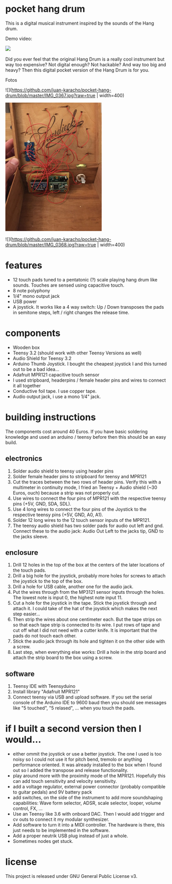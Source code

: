 # pocket hang drum

This is a digital musical instrument inspired by the sounds of the Hang drum.

Demo video:

[![](http://img.youtube.com/vi/4I31jZFDY90/0.jpg)](http://www.youtube.com/watch?v=4I31jZFDY90 "")

Did you ever feel that the original Hang Drum is a really cool instrument but way too expensive? Not digital enough? Not hackable? And way too big and heavy? Then this digital pocket version of the Hang Drum is for you.

Fotos

![](https://github.com/juan-karacho/pocket-hang-drum/blob/master/IMG_0367.jpg?raw=true | width=400)



![](https://github.com/juan-karacho/pocket-hang-drum/blob/master/IMG_0369.jpg?raw=true)

![](https://github.com/juan-karacho/pocket-hang-drum/blob/master/IMG_0368.jpg?raw=true | width=400)

# features

* 12 touch pads tuned to a pentatonic (?) scale playing hang drum like sounds. Touches are sensed using capacitive touch.
* 8 note polyphony
* 1/4" mono output jack
* USB power
* A joystick. It works like a 4 way switch: Up / Down transposes the pads in semitone steps, left / right changes the release time.

# components

* Wooden box
* Teensy 3.2 (should work with other Teensy Versions as well)
* Audio Shield for Teensy 3.2
* Arduino Thumb Joystick. I bought the cheapest joystick I and this turned out to be a bad idea...
* Adafruit MPR121 capacitive touch sensor
* I used stripboard, headerpins / female header pins and wires to connect it all together
* Conductive foil tape. I use copper tape.
* Audio output jack, i use a mono 1/4" jack.

# building instructions

The components cost around 40 Euros. If you have basic soldering knowledge and used an arduino / teensy before then this should be an easy build. 

## electronics

1. Solder audio shield to teensy using header pins
2. Solder female header pins to stripboard for teensy and MPR121
3. Cut the traces between the two rows of header pins. Verify this with a multimeter in continuity mode, I fried an Teensy + Audio shield (~30 Euros, ouch) because a strip was not properly cut.
4. Use wires to connect the four pins of MPR121 with the respective teensy pins (+5V, GND, SDA, SDL).
5. Use 4 long wires to connect the four pins of the Joystick to the respective teensy pins (+5V, GND, A0, A1).
6. Solder 12 long wires to the 12 touch sensor inputs of the MPR121.
7. The teensy audio shield has two solder pads for audio out left and gnd. Connect these to the audio jack: Audio Out Left to the jacks tip, GND to the jacks sleeve.

## enclosure

1. Drill 12 holes in the top of the box at the centers of the later locations of the touch pads.
2. Drill a big hole for the joystick, probably more holes for screws to attach the joystick to the top of the box.
3. Drill a hole for USB cable, another one for the audio jack.
4. Put the wires through from the MP3121 sensor inputs through the holes. The lowest note is input 0, the highest note input 11.
5. Cut a hole for the joystick in the tape. Stick the joystick through and attach it. I could take of the hat of the joystick which makes the next step easier...
6. Then strip the wires about one centimeter each. But the tape strips on so that each tape strip is connected to its wire. I put rows of tape and cut off what I did not need with a cutter knife. It is important that the pads do not touch each other.
7. Stick the audio jack through its hole and tighten it on the other side with a screw.
8. Last step, when everything else works: Drill a hole in the strip board and attach the strip board to the box using a screw.

## software

1. Teensy IDE with Teensyduino
2. Install library "Adafruit MPR121"
3. Connect teensy via USB and upload software. If you set the serial console of the Arduino IDE to 9600 baud then you should see messages like "5 touched", "5 relased", ... when you touch the pads.

# if I built a second version then I would...

* either ommit the joystick or use a better joystick. The one I used is too noisy so I could not use it for pitch bend, tremolo or anything performance oriented. It was already installed to the box when I found out so I added the transpose and release functionality. 
* play around more with the proximity mode of the MPR121. Hopefully this can add touch sensitivity and velocity sensitivity.
* add a voltage regulator, external power connector (probably compatible to guitar pedals) and 9V battery pack
* add switches,  on the side of the instrument to add more soundshaping capabilities: Wave form selector, ADSR, scale selector, looper, volume control, FX, ...
* Use an Teensy like 3.6 with onboard DAC. Then I would add trigger and cv outs to connect it my modular synthesizer.
* Add software to turn it into a MIDI controller. The hardware is there, this just needs to be implemented in the software.
* Add a proper neutrik USB plug instead of just a whole.
* Sometimes nodes get stuck.

# license

This project is released under GNU General Public License v3.
